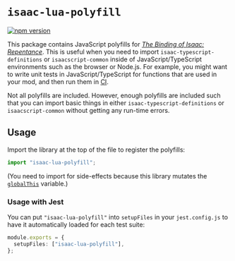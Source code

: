 # `isaac-lua-polyfill`

[![npm version](https://img.shields.io/npm/v/isaac-lua-polyfill.svg)](https://www.npmjs.com/package/isaac-lua-polyfill)

This package contains JavaScript polyfills for [_The Binding of Isaac: Repentance_](https://store.steampowered.com/app/1426300/The_Binding_of_Isaac_Repentance/). This is useful when you need to import `isaac-typescript-definitions` or `isaacscript-common` inside of JavaScript/TypeScript environments such as the browser or Node.js. For example, you might want to write unit tests in JavaScript/TypeScript for functions that are used in your mod, and then run them in [CI](https://en.wikipedia.org/wiki/Continuous_integration).

Not all polyfills are included. However, enough polyfills are included such that you can import basic things in either `isaac-typescript-definitions` or `isaacscript-common` without getting any run-time errors.

## Usage

Import the library at the top of the file to register the polyfills:

```ts
import "isaac-lua-polyfill";
```

(You need to import for side-effects because this library mutates the [`globalThis`](https://developer.mozilla.org/en-US/docs/Web/JavaScript/Reference/Global_Objects/globalThis) variable.)

### Usage with Jest

You can put `"isaac-lua-polyfill"` into `setupFiles` in your `jest.config.js` to have it automatically loaded for each test suite:

```ts
module.exports = {
  setupFiles: ["isaac-lua-polyfill"],
};
```
